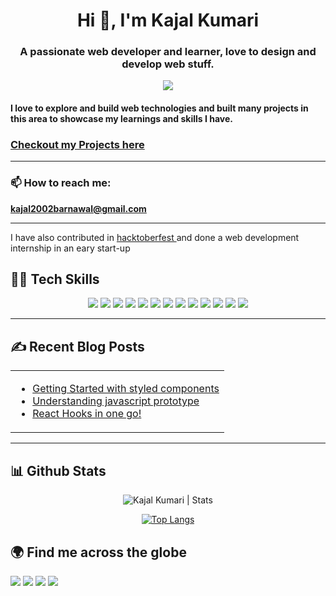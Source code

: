 <div align="center">
<h1 >Hi 👋, I'm Kajal Kumari</h1>

<h3>A passionate web developer and learner, love to design and develop web stuff.</h3>

[![](https://komarev.com/ghpvc/?username=developers-codz)](https://github.com/developers-codz) 

</div>

#### I love to explore and build web technologies and built many projects in this area to showcase my learnings and skills I have.


### [Checkout my Projects here](https://github.com/developers-codz?tab=repositories)

----

### 📫 How to reach me: 
**kajal2002barnawal@gmail.com**

----

I have also contributed in [hacktoberfest ](https://hacktoberfest.digitalocean.com/) and done a web development internship in an eary start-up

## 👩‍💻 Tech Skills

<div align="center">
  
![](https://img.shields.io/badge/React-800080?style=for-the-badge&logo=react&logoColor=white)
![](https://img.shields.io/badge/React--Router--dom-696969?style=for-the-badge&logo=react&logoColor=white)
![](https://img.shields.io/badge/HTML5-E34F26?style=for-the-badge&logo=html5&logoColor=white)
![](https://img.shields.io/badge/CSS3-1572B6?style=for-the-badge&logo=css3&logoColor=white)
![](https://img.shields.io/badge/Bootstrap-563D7C?style=for-the-badge&logo=bootstrap&logoColor=white)
![](https://img.shields.io/badge/Tailwind-0da2ff?style=for-the-badge&logo=Tailwind&logoColor=white)
![](https://img.shields.io/badge/JavaScript-F7DF1E?style=for-the-badge&logo=javascript&logoColor=black)
![](https://img.shields.io/badge/Node.js-43853D?style=for-the-badge&logo=node.js&logoColor=white)
![](https://img.shields.io/badge/Markdown-000000?style=for-the-badge&logo=markdown&logoColor=white)
![](https://img.shields.io/badge/Git-F05032?style=for-the-badge&logo=git&logoColor=white)
![](https://img.shields.io/badge/firebase-ffca28?style=for-the-badge&logo=firebase&logoColor=black)
![](https://img.shields.io/badge/Netlify-00C7B7?style=for-the-badge&logo=netlify&logoColor=white)
![](https://img.shields.io/badge/styled--component-ff5f00?style=for-the-badge&logo=styled-component&logoColor=white)

  
 </div>
 
 ---
 
 ## ✍️ Recent Blog Posts
 


<table align="center">
  <tr>
    <td >

- [Getting Started with styled components](https://developers-codz.hashnode.dev/getting-started-with-styled-component)
- [Understanding javascript prototype](https://developers-codz.hashnode.dev/understanding-javascript-prototype)
- [React Hooks in one go!](https://developers-codz.hashnode.dev/react-hooks-in-one-go)
 
</td>
  </tr>
</table>

---

## 📊 Github Stats

<p align="center"> 
  <img src="https://github-readme-stats.vercel.app/api?username=developers-codz&show_icons=true&theme=gotham" alt="Kajal Kumari | Stats" />
   
  
<div align="center">
  
  [![Top Langs](https://github-readme-stats.vercel.app/api/top-langs/?username=developers-codz&hide=jupyter%20notebook,html,css&theme=radical)](https://github.com/anuraghazra/github-readme-stats)
  
  </div>
  
  
## 🌍 Find me across the globe


<a href="https://twitter.com/Kajal3310"><img src="https://img.shields.io/badge/Twitter-1DA1F2?style=for-the-badge&logo=twitter&logoColor=white"/></a>
<a href="https://www.linkedin.com/in/kajal-kumari-52bab41aa/"><img src="https://img.shields.io/badge/LinkedIn-0077B5?style=for-the-badge&logo=linkedin&logoColor=white"/></a>
<a href="https://dev.to/developerscodz"><img src="https://img.shields.io/badge/Dev.to-000000?style=for-the-badge&logo=dev.to&logoColor=white"/></a>
<a href="https://hashnode.com/@Kajalkaju"><img src="https://img.shields.io/badge/hashnode-0077b5?style=for-the-badge&logo=hashnode&logoColor=white"/></a>


  

  

  
  
  
  

<!--
**Developers-codz/Developers-codz** is a ✨ _special_ ✨ repository because its `README.md` (this file) appears on your GitHub profile.

Here are some ideas to get you started:

- 🔭 I’m currently working on ...
- 🌱 I’m currently learning ...
- 👯 I’m looking to collaborate on ...
- 🤔 I’m looking for help with ...
- 💬 Ask me about ...
- 📫 How to reach me: ...
- 😄 Pronouns: ...
- ⚡ Fun fact: ...
-->
